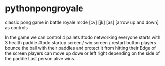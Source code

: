 # pythonpongroyale
classic pong game in battle royale mode [cv] [jk] [as] [arrow up and down] as controls

In the game we can control 4 pallets
#todo networking
everyone starts with 3 health paddle
#todo startup screen / win screen / restart button
players bounce the ball with their paddles and protect it from hitting their Edge of the screen
players can move up down or left right depending on the side of the paddle
Last person alive wins.
